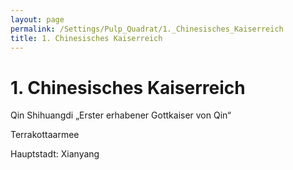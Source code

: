 ```yaml
---
layout: page
permalink: /Settings/Pulp_Quadrat/1._Chinesisches_Kaiserreich
title: 1. Chinesisches Kaiserreich
---
```


# 1. Chinesisches Kaiserreich

Qin Shihuangdi &bdquo;Erster erhabener Gottkaiser von Qin&ldquo;

Terrakottaarmee

Hauptstadt: Xianyang


